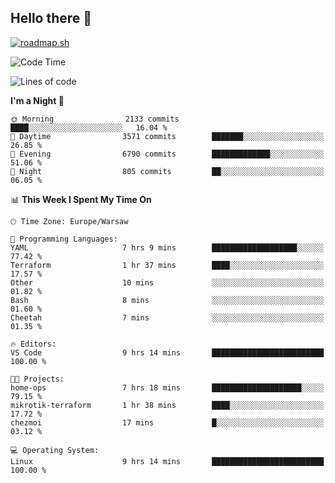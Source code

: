 ## Hello there 👋

[![roadmap.sh](https://roadmap.sh/card/wide/66979ceebf471856f5e911d3?variant=dark)](https://roadmap.sh)

<!--
**vrozaksen/vrozaksen** is a ✨ _special_ ✨ repository because its `README.md` (this file) appears on your GitHub profile.

Here are some ideas to get you started:

- 🔭 I’m currently working on ...
- 🌱 I’m currently learning ...
- 👯 I’m looking to collaborate on ...
- 🤔 I’m looking for help with ...
- 💬 Ask me about ...
- 📫 How to reach me: ...
- 😄 Pronouns: ...
- ⚡ Fun fact: ...
-->

<!--START_SECTION:waka-->
![Code Time](http://img.shields.io/badge/Code%20Time-88%20hrs%2051%20mins-blue)

![Lines of code](https://img.shields.io/badge/From%20Hello%20World%20I%27ve%20Written-700.7%20thousand%20lines%20of%20code-blue)

**I'm a Night 🦉** 

```text
🌞 Morning                2133 commits        ████░░░░░░░░░░░░░░░░░░░░░   16.04 % 
🌆 Daytime                3571 commits        ███████░░░░░░░░░░░░░░░░░░   26.85 % 
🌃 Evening                6790 commits        █████████████░░░░░░░░░░░░   51.06 % 
🌙 Night                  805 commits         ██░░░░░░░░░░░░░░░░░░░░░░░   06.05 % 
```


📊 **This Week I Spent My Time On** 

```text
🕑︎ Time Zone: Europe/Warsaw

💬 Programming Languages: 
YAML                     7 hrs 9 mins        ███████████████████░░░░░░   77.42 % 
Terraform                1 hr 37 mins        ████░░░░░░░░░░░░░░░░░░░░░   17.57 % 
Other                    10 mins             ░░░░░░░░░░░░░░░░░░░░░░░░░   01.82 % 
Bash                     8 mins              ░░░░░░░░░░░░░░░░░░░░░░░░░   01.60 % 
Cheetah                  7 mins              ░░░░░░░░░░░░░░░░░░░░░░░░░   01.35 % 

🔥 Editors: 
VS Code                  9 hrs 14 mins       █████████████████████████   100.00 % 

🐱‍💻 Projects: 
home-ops                 7 hrs 18 mins       ████████████████████░░░░░   79.15 % 
mikrotik-terraform       1 hr 38 mins        ████░░░░░░░░░░░░░░░░░░░░░   17.72 % 
chezmoi                  17 mins             █░░░░░░░░░░░░░░░░░░░░░░░░   03.12 % 

💻 Operating System: 
Linux                    9 hrs 14 mins       █████████████████████████   100.00 % 
```


<!--END_SECTION:waka-->